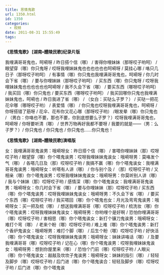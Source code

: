 ```yaml
---
title: 思情鬼歌
url: 1350.html
id: 1350
categories:
  - 视频
date: 2011-08-31 15:55:49
tags:
---
```


**《思情鬼歌》 \[湖南•醴陵民歌\]纪录片版**

我哩满哥哥鬼也，呵嗬呀 / 昨日搭个信（哪） / 害得你哩妹妹（那呀哎子哟呵） / 眼望穿（哪）你只鬼呀 / 哎呀我哩妹妹鬼也也也也也也呵嗬呀 / 莫挂心哪 / 咯只几日子（那呀哎子哟呵） / 有事情（哪）你只鬼也我哩满哥哥鬼也，呵嗬呀 / 你几时会下省（哪） / 要与你哩妹妹（那呀哎子哟呵） / 买东西（哪）你只鬼呀 / 哎呀我哩妹妹鬼也也也也也也呵嗬呀 / 我不久会下省（哪） / 要买东西（哪呀哎子哟呵） / 我买回（哪）你只鬼也 / 要买东西（哪呀哎子哟呵） / 我买回哪你只鬼也我哩满妹妹鬼也，呵嗬也 / 昨日我进了省（哪） / （女白：买哒么子罗？） / 买哒一把花花伞哪（哪呀哎子哟） / 表爱情（哪） / 你只鬼也哎呀我哩满哥哥鬼也，呵嗬呀 / 你呀搭错了筋呀 / 花伞、花布你又花心哪（那呀哎子哟） /眼发晕（哪）你只鬼也 / （男白：你咯也不要，那也不要，你到底想要么子罗？）哎呀我哩满哥哥鬼也，呵嗬呀 / 你呀要听清（哪） / 世界万物再好我都不要呀 / 我要的就是——（男：么子罗？）/ 你只鬼也 / 你只鬼也 / 你只鬼也……你只鬼也！

**《思情鬼歌》 \[湖南•醴陵民歌\]演唱版**

女：我哩满哥哥鬼诶男：哦嗬呀女：昨日搭个信（哪） / 害嗒你哩妹妹（那）哎呀哎子哟 / 眼望穿（哪）你个嗒鬼诶男：哎呀我哩妹妹鬼诶女：哦嗬呀男：莫咯发个气（哪） / 各嗒几日及（那）哎呀哎子哟 / 我搞不赢（哪）你个嗒鬼诶女：我哩满哥哥鬼诶男：哦嗬呀女：听嗒有人讲（哪） / 你与别个及 / （那）哎呀哎子哟 / 又相亲（哪）你个嗒鬼诶男：哎呀我哩妹妹鬼诶女：哦嗬呀男：你莫听别人讲（哪） / 我与个妹妹（那）哎呀哎子哟 / 感情深（哪）你个嗒鬼诶女：我哩满哥哥鬼诶男：哦嗬呀女：你几时会下省（哪） / 要与你哩妹妹（那）哎呀哎子哟 / 买东西（哪）你个嗒鬼诶男：哎呀我哩妹妹鬼诶女：哦嗬呀男：不久会下省（哪） / 要买个东西（哪）哎呀哎子哟 / 我买嗒回（哪）你个嗒鬼也女：月光及弯弯鬼诶男：哦嗬呀女：买一把及梳（哪） / 想送我哩满哥哥（哪）哎呀哎子哟 / 梳洗妆（哪）你个嗒鬼诶男：哎呀我哩妹妹鬼诶女：哦嗬呀男：你哟哩个是好啊 / 恐怕你哩满哥哥（哪）哎呀哎子哟 / 害相思（哪）你个嗒鬼诶女：新打个镰刀鬼诶男：哦嗬呀女：难打个弯（哪） / 老来个盼（哪）哎呀哎子哟 / 难上难（哪）你个嗒鬼诶男：新打个香炉鬼诶女：哦嗬呀男：难打个脚（哪） / 后生个盼（哪）哎呀哎子哟 / 好快活（哪）你个嗒鬼诶女：哎呀我哩妹妹鬼诶男：哦嗬呀女：妹妹讲咯话（哪） / 及要我哩满哥哥（哪）哎呀哎子哟 / 记在心（哪）你个嗒鬼诶男：哎呀我哩妹妹鬼诶女：哦嗬呀男：想到你屋里来（哪） / 恐怕个门前（哪）哎呀哎子哟 / 人眼尖（哪）你个嗒鬼诶女：敲敲及坎坎子鬼诶男：哦嗬呀女：妹妹的指引（哪） / 轻轻及脚步（哪）哎呀哎子哟 / 后门进（哪）你个嗒鬼诶合：轻轻及脚步（哪）哎呀哎子哟 / 后门进（哪）你个嗒鬼诶